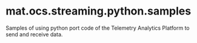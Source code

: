 # mat.ocs.streaming.python.samples
Samples of using python port code of the Telemetry Analytics Platform to send and receive data.
